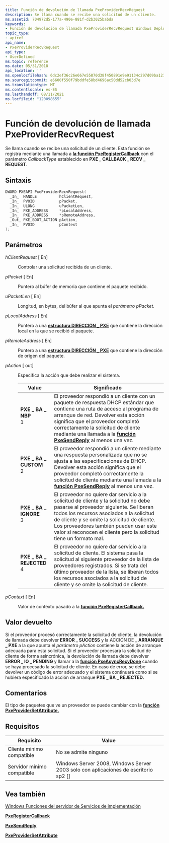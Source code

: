 ```yaml
---
title: Función de devolución de llamada PxeProviderRecvRequest
description: Se llama cuando se recibe una solicitud de un cliente.
ms.assetid: 704972d5-177a-490e-881f-d2b3025babda
keywords:
- Función de devolución de llamada PxeProviderRecvRequest Windows Deployment Services
topic_type:
- apiref
api_name:
- PxeProviderRecvRequest
api_type:
- UserDefined
ms.topic: reference
ms.date: 05/31/2018
api_location: ''
ms.openlocfilehash: 6dc2ef36c26e667e55870d38f450891e9e91134c297d09ba12157452e4d01442
ms.sourcegitcommit: e6600f550f79bddfe58bd4696ac50dd52cb03d7e
ms.translationtype: MT
ms.contentlocale: es-ES
ms.lasthandoff: 08/11/2021
ms.locfileid: "120098655"
---
```

# <a name="pxeproviderrecvrequest-callback-function"></a>Función de devolución de llamada PxeProviderRecvRequest

Se llama cuando se recibe una solicitud de un cliente. Esta función se registra mediante una llamada a [**la función PxeRegisterCallback**](/windows/desktop/api/WdsPxe/nf-wdspxe-pxeregistercallback) con el parámetro *CallbackType* establecido en **PXE \_ CALLBACK \_ RECV \_ REQUEST**.

## <a name="syntax"></a>Sintaxis


```C++
DWORD PXEAPI PxeProviderRecvRequest(
  _In_  HANDLE          hClientRequest,
  _In_  PVOID           pPacket,
  _In_  ULONG           uPacketLen,
  _In_  PXE_ADDRESS     *pLocalAddress,
  _In_  PXE_ADDRESS     *pRemoteAddress,
  _Out_ PXE_BOOT_ACTION pAction,
  _In_  PVOID           pContext
);
```



## <a name="parameters"></a>Parámetros

<dl> <dt>

*hClientRequest* \[ En\]
</dt> <dd>

Controlar una solicitud recibida de un cliente.

</dd> <dt>

*pPacket* \[ En\]
</dt> <dd>

Puntero al búfer de memoria que contiene el paquete recibido.

</dd> <dt>

*uPacketLen* \[ En\]
</dt> <dd>

Longitud, en bytes, del búfer al que apunta el *parámetro pPacket.*

</dd> <dt>

*pLocalAddress* \[ En\]
</dt> <dd>

Puntero a una [**estructura DIRECCIÓN \_ PXE**](/windows/win32/api/wdspxe/ns-wdspxe-pxe_address) que contiene la dirección local en la que se recibió el paquete.

</dd> <dt>

*pRemoteAddress* \[ En\]
</dt> <dd>

Puntero a una [**estructura DIRECCIÓN \_ PXE**](/windows/win32/api/wdspxe/ns-wdspxe-pxe_address) que contiene la dirección de origen del paquete.

</dd> <dt>

*pAction* \[ out\]
</dt> <dd>

Especifica la acción que debe realizar el sistema.



| Value                                                                                                                                                                                                                       | Significado                                                                                                                                                                                                                                                                                                                       |
|-----------------------------------------------------------------------------------------------------------------------------------------------------------------------------------------------------------------------------|-------------------------------------------------------------------------------------------------------------------------------------------------------------------------------------------------------------------------------------------------------------------------------------------------------------------------------|
| <span id="PXE_BA_NBP"></span><span id="pxe_ba_nbp"></span><dl> <dt>**PXE \_ BA \_ NBP**</dt> <dt>1</dt> </dl>                | El proveedor respondió a un cliente con un paquete de respuesta DHCP estándar que contiene una ruta de acceso al programa de arranque de red. Devolver esta acción significa que el proveedor completó correctamente la solicitud de cliente mediante una llamada a la [**función PxeSendReply**](/windows/desktop/api/WdsPxe/nf-wdspxe-pxesendreply) al menos una vez.<br/>                        |
| <span id="PXE_BA_CUSTOM"></span><span id="pxe_ba_custom"></span><dl> <dt>**PXE \_ BA \_ CUSTOM**</dt> <dt>2</dt> </dl>       | El proveedor respondió a un cliente mediante una respuesta personalizada que no se ajusta a las especificaciones de DHCP. Devolver esta acción significa que el proveedor completó correctamente la solicitud de cliente mediante una llamada a la [**función PxeSendReply**](/windows/desktop/api/WdsPxe/nf-wdspxe-pxesendreply) al menos una vez.<br/>                                      |
| <span id="PXE_BA_IGNORE"></span><span id="pxe_ba_ignore"></span><dl> <dt>**PXE \_ BA \_ IGNORE**</dt> <dt>3</dt> </dl>       | El proveedor no quiere dar servicio a la solicitud de cliente y la solicitud no debe pasarse al proveedor siguiente. Se liberan todos los recursos asociados a la solicitud de cliente y se omite la solicitud de cliente. Los proveedores también pueden usar este valor si reconocen el cliente pero la solicitud tiene un formato mal.<br/> |
| <span id="PXE_BA_REJECTED"></span><span id="pxe_ba_rejected"></span><dl> <dt>**PXE \_ BA \_ REJECTED**</dt> <dt>4</dt> </dl> | El proveedor no quiere dar servicio a la solicitud de cliente. El sistema pasa la solicitud al siguiente proveedor de la lista de proveedores registrados. Si se trata del último proveedor de la lista, se liberan todos los recursos asociados a la solicitud de cliente y se omite la solicitud de cliente.<br/>                     |



 

</dd> <dt>

*pContext* \[ En\]
</dt> <dd>

Valor de contexto pasado a la [**función PxeRegisterCallback.**](/windows/desktop/api/WdsPxe/nf-wdspxe-pxeregistercallback)

</dd> </dl>

## <a name="return-value"></a>Valor devuelto

Si el proveedor procesó correctamente la solicitud de cliente, la devolución de llamada debe devolver **ERROR \_ SUCCESS** y la ACCIÓN DE **\_ ARRANQUE \_ PXE** a la que apunta el *parámetro pAction* contiene la acción de arranque adecuada para esta solicitud. Si el proveedor procesará la solicitud de cliente de forma asincrónica, la devolución de llamada debe devolver **ERROR \_ IO \_ PENDING** y llamar a la [**función PxeAsyncRecvDone**](/windows/desktop/api/WdsPxe/nf-wdspxe-pxeasyncrecvdone) cuando se haya procesado la solicitud de cliente. En caso de error, se debe devolver un código de error adecuado y el sistema continuará como si se hubiera especificado la acción de arranque **PXE \_ BA \_ REJECTED.**

## <a name="remarks"></a>Comentarios

El tipo de paquetes que ve un proveedor se puede cambiar con la [**función PxeProviderSetAttribute.**](/windows/desktop/api/WdsPxe/nf-wdspxe-pxeprovidersetattribute)

## <a name="requirements"></a>Requisitos



| Requisito | Value |
|-------------------------------------|------------------------------------------------------------------------------------|
| Cliente mínimo compatible<br/> | No se admite ninguno<br/>                                                          |
| Servidor mínimo compatible<br/> | Windows Server 2008, Windows Server 2003 solo con aplicaciones de escritorio sp2 \[\]<br/> |



## <a name="see-also"></a>Vea también

<dl> <dt>

[Windows Funciones del servidor de Servicios de implementación](windows-deployment-services-server-functions.md)
</dt> <dt>

[**PxeRegisterCallback**](/windows/desktop/api/WdsPxe/nf-wdspxe-pxeregistercallback)
</dt> <dt>

[**PxeSendReply**](/windows/desktop/api/WdsPxe/nf-wdspxe-pxesendreply)
</dt> <dt>

[**PxeProviderSetAttribute**](/windows/desktop/api/WdsPxe/nf-wdspxe-pxeprovidersetattribute)
</dt> </dl>

 

 





